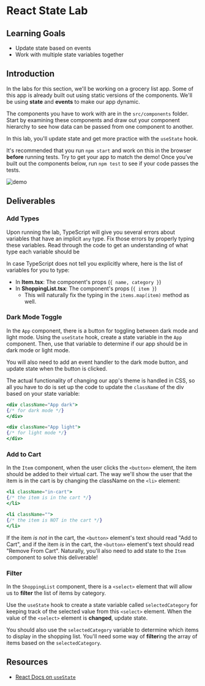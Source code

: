 # React State Lab

## Learning Goals

- Update state based on events
- Work with multiple state variables together

## Introduction

In the labs for this section, we'll be working on a grocery list app. Some of
this app is already built out using static versions of the components. We'll be
using **state** and **events** to make our app dynamic.

The components you have to work with are in the `src/components` folder. Start
by examining these components and draw out your component hierarchy to see how
data can be passed from one component to another.

In this lab, you'll update state and get more practice with the `useState` hook.

It's recommended that you run `npm start` and work on this in the browser
**before** running tests. Try to get your app to match the demo! Once you've
built out the components below, run `npm test` to see if your code passes the
tests.

![demo](https://curriculum-content.s3.amazonaws.com/phase-2/react-hooks-state-and-events-lab/demo.gif)

## Deliverables

### Add Types

Upon running the lab, TypeScript will give you several errors about variables
that have an implicit `any` type. Fix those errors by properly typing these
variables. Read through the code to get an understanding of what type each
variable should be

In case TypeScript does not tell you explicitly where, here is the list of
variables for you to type:

- In **Item.tsx**: The component's props (`{ name, category }`)
- In **ShoppingList.tsx**: The component's props (`{ item }`)
  - This will naturally fix the typing in the `items.map(item)` method as well.

### Dark Mode Toggle

In the `App` component, there is a button for toggling between dark mode and
light mode. Using the `useState` hook, create a state variable in the `App`
component. Then, use that variable to determine if our app should be in dark
mode or light mode.

You will also need to add an event handler to the dark mode button, and update
state when the button is clicked.

The actual functionality of changing our app's theme is handled in CSS, so all
you have to do is set up the code to update the `className` of the div based on
your state variable:

```jsx
<div className="App dark">
{/* for dark mode */}
</div>

<div className="App light">
{/* for light mode */}
</div>
```

### Add to Cart

In the `Item` component, when the user clicks the `<button>` element, the item
should be added to their virtual cart. The way we'll show the user that the item
is in the cart is by changing the className on the `<li>` element:

```jsx
<li className="in-cart">
{/* the item is in the cart */}
</li>

<li className="">
{/* the item is NOT in the cart */}
</li>
```

If the item _is not_ in the cart, the `<button>` element's text should read "Add
to Cart", and if the item _is_ in the cart, the `<button>` element's text should
read "Remove From Cart". Naturally, you'll also need to add state to the `Item`
component to solve this deliverable!

### Filter

In the `ShoppingList` component, there is a `<select>` element that will allow
us to **filter** the list of items by category.

Use the `useState` hook to create a state variable called `selectedCategory` for
keeping track of the selected value from this `<select>` element. When the value
of the `<select>` element is **changed**, update state.

You should also use the `selectedCategory` variable to determine which items to
display in the shopping list. You'll need some way of **filter**ing the array of
items based on the `selectedCategory`.

## Resources

- [React Docs on `useState`](https://reactjs.org/docs/hooks-state.html)
